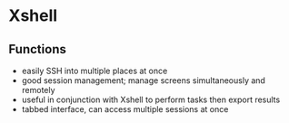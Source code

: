 # Xshell

## Functions

-  easily SSH into multiple places at once
-  good session management; manage screens simultaneously and remotely
-  useful in conjunction with Xshell to perform tasks then export results
-  tabbed interface, can access multiple sessions at once
